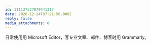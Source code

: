 ```yaml
---
id: 111137527879441317
date: 2020-12-24T07:21:50.000Z
reply: false
media_attachments: 0
---
```


日常使用用 Microsoft Editor，写专业文章、邮件、博客时用 Grammarly。

